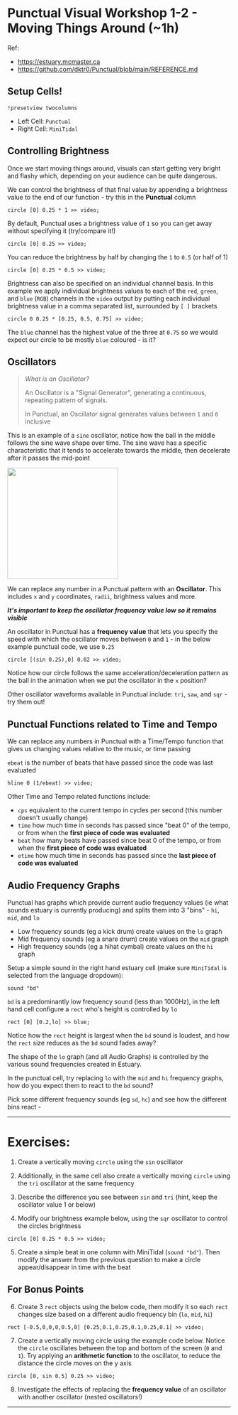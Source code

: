 # Punctual Visual Workshop 1-2 - Moving Things Around (~1h)

Ref: 
 - https://estuary.mcmaster.ca
 - https://github.com/dktr0/Punctual/blob/main/REFERENCE.md

## Setup Cells!

`!presetview twocolumns`

 - Left Cell: `Punctual`
 - Right Cell: `MiniTidal`

## Controlling Brightness

Once we start moving things around, visuals can start getting very bright and flashy which, depending on your audience can be quite dangerous.

We can control the brightness of that final value by appending a brightness value to the end of our function - try this in the **Punctual** column

```
circle [0] 0.25 * 1 >> video;
```
By default, Punctual uses a brightness value of `1` so you can get away without specifying it (try/compare it!)
```
circle [0] 0.25 >> video;
```

You can reduce the brightness by half by changing the `1` to `0.5` (or half of 1)
```
circle [0] 0.25 * 0.5 >> video;
```

Brightness can also be specified on an individual channel basis. In this example we apply individual brightness values to each of the `red`, `green`, and `blue` (`RGB`) channels in the `video` output by putting each individual brightness value in a comma separated list, surrounded by `[ ]` brackets

```
circle 0 0.25 * [0.25, 0.5, 0.75] >> video;
```

The `blue` channel has the highest value of the three at `0.75` so we would expect our circle to be mostly `blue` coloured - is it? 

## Oscillators

> *What is an Oscillator?*
> 
> An Oscillator is a "Signal Generator", generating a continuous, repeating pattern of signals.
>
> In Punctual, an Oscillator signal generates values between `1` and `0` inclusive

This is an example of a `sine` oscillator, notice how the ball in the middle follows the sine wave shape over time. The sine wave has a specific characteristic that it tends to accelerate towards the middle, then decelerate after it passes the mid-point

<img src="https://i.pinimg.com/originals/21/22/cd/2122cd39bfb486e56c79a4350be2f9cf.gif" width="250" />

We can replace any number in a Punctual pattern with an **Oscillator**. This includes `x` and `y` coordinates, `radii`, brightness values and more.

***It's important to keep the oscillator frequency value low so it remains visible*** 

An oscillator in Punctual has a **frequency value** that lets you specify the speed with which the oscillator moves between `0` and `1` - in the below example punctual code, we use `0.25`

```
circle [(sin 0.25),0] 0.02 >> video;
```

Notice how our circle follows the same acceleration/deceleration pattern as the ball in the animation when we put the oscillator in the `x` position?

Other oscillator waveforms available in Punctual include: `tri`, `saw`, and `sqr` - try them out!

## Punctual Functions related to Time and Tempo

We can replace any numbers in Punctual with a Time/Tempo function that gives us changing values relative to the music, or time passing

`ebeat` is the number of beats that have passed since the code was last evaluated

```
hline 0 (1/ebeat) >> video;
```

Other Time and Tempo related functions include:

 - `cps` equivalent to the current tempo in cycles per second (this number doesn't usually change)
 - `time` how much time in seconds has passed since "beat 0" of the tempo, or from when the **first piece of code was evaluated**
 - `beat` how many beats have passed since beat 0 of the tempo, or from when the **first piece of code was evaluated**
 - `etime` how much time in seconds has passed since the **last piece of code was evaluated**

## Audio Frequency Graphs

Punctual has graphs which provide current audio frequency values (ie what sounds estuary is currently producing) and splits them into 3 "bins" - `hi`, `mid`, and `lo`

 - Low frequency sounds (eg a kick drum) create values on the `lo` graph
 - Mid frequency sounds (eg a snare drum) create values on the `mid` graph 
 - High frequency sounds (eg a hihat cymbal) create values on the `hi` graph

Setup a simple sound in the right hand estuary cell (make sure `MiniTidal` is selected from the language dropdown):

```
sound "bd"
```

`bd` is a predominantly low frequency sound (less than 1000Hz), in the left hand cell configure a `rect` who's height is controlled by `lo`

```
rect [0] [0.2,lo] >> blue;
```

Notice how the `rect` height is largest when the `bd` sound is loudest, and how the `rect` size reduces as the `bd` sound fades away? 

The shape of the `lo` graph (and all Audio Graphs) is controlled by the various sound frequencies created in Estuary.

In the punctual cell, try replacing `lo` with the `mid` and `hi` frequency graphs, how do you expect them to react to the `bd` sound?

Pick some different frequency sounds (eg `sd`, `hc`) and see how the different bins react -

---

# Exercises:

1. Create a vertically moving `circle` using the `sin` oscillator



2. Additionally, in the same cell also create a vertically moving `circle` using the `tri` oscillator at the same frequency



3. Describe the difference you see between `sin` and `tri` (hint, keep the oscillator value 1 or below)



4. Modify our brightness example below, using the `sqr` oscillator to control the circles brightness

```
circle [0] 0.25 * 0.5 >> video;
```


5. Create a simple beat in one column with MiniTidal (`sound "bd"`). Then modify the answer from the previous question to make a circle appear/disappear in time with the beat 


## For Bonus Points

6. Create 3 `rect` objects using the below code, then modify it so each `rect` changes size based on a different audio frequency bin (`lo`, `mid`, `hi`)

```
rect [-0.5,0,0,0,0.5,0] [0.25,0.1,0.25,0.1,0.25,0.1] >> video;
```

7. Create a vertically moving circle using the example code below. Notice the `circle` oscillates between the top and bottom of the screen (`0` and `1`). Try applying an **arithmetic function** to the oscillator, to reduce the distance the circle moves on the y axis

```
circle [0, sin 0.5] 0.25 >> video;
```

8. Investigate the effects of replacing the **frequency value** of an oscillator with another oscillator (nested oscillators!)

---
